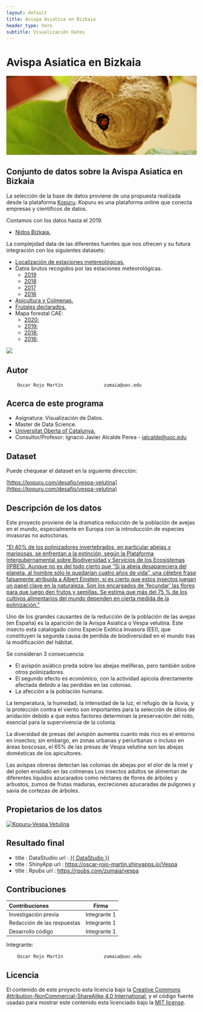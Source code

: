 ```yaml
---
layout: default
title: Avispa Asiatica en Bizkaia
header_type: hero  
subtitle: Visualización Datos
---
```


# Avispa Asiatica en Bizkaia  

![](https://github.com/zumaiaUOC/vespa/blob/main/Vespa/www/banner_vespas.jpg)

## Conjunto de datos sobre la Avispa Asiatica en Bizkaia  

La selección de la base de datos proviene de una propuesta realizada desde la plataforma [Kopuru](https://kopuru.com/).
Kopuru es una plataforma online que conecta empresas y científicos de datos. 

Contamos con los datos hasta el 2019.



* [Nidos Bizkaia.](https://www.opendatabizkaia.eus/es/catalogo/avispa-asiatica/recurso/datos-nidos-avispa-asiatica) 

La complejidad data de las diferentes fuentes que nos ofrecen y su futura integración con los siguientes datasets:

* [Localización de estaciones metereológicas.](https://kopuru.com/wp-content/uploads/2021/02/LOCALIZACION-ESTACIONES-METEOROLOGICAS.csv)  
* Datos brutos recogidos por las estaciones meteorológicas.  
    * [2019](https://kopuru.com/wp-content/uploads/2021/02/CSV-2019-ESTACIONES.zip)  
    * [2018](https://kopuru.com/wp-content/uploads/2021/02/CSV-2018-ESTACIONES.zip)  
    * [2017](https://kopuru.com/wp-content/uploads/2021/02/CSV-2017-ESTACIONES.zip)  
    * [2016](https://kopuru.com/wp-content/uploads/2021/02/CSV-2016-ESTACIONES.zip)    
* [Apicultura y Colmenas.](https://kopuru.com/wp-content/uploads/2021/02/APICULTURA_COLMENAS_KOPURU.csv)  
* [Frutales declarados.](https://kopuru.com/wp-content/uploads/2021/02/FRUTALES-DECLARADOS-KOPURU.csv)  
* Mapa forestal CAE:  
    * [2020: ](https://www.euskadi.eus/mapa-forestal-cae-2020/web01-a2nekabe/es/)  
    * [2019: ](https://www.euskadi.eus/mapa-forestal-cae-2019/web01-a2nekabe/es/)  
    * [2018: ](https://www.euskadi.eus/inventario-forestal-cae-2018/web01-a3estbin/es/)  
    * [2016: ](https://www.euskadi.eus/web01-a3estbin/es/contenidos/informacion/if_analisisdatos_mapa2016/es_def/index.shtml)   

![](https://github.com/zumaiaUOC/vespa/blob/main/Vespa/www/Vespa_velutina.jpg)


## Autor  

 
        Oscar Rojo Martín               zumaia@uoc.edu  
        

## Acerca de este programa  
  

* Asignatura: Visualización de Datos.  
* Master de Data Science.  
* [Universitat Oberta of Catalunya.](http://www.uoc.edu)  
* Consultor/Profesor: Ignacio Javier Alcalde Perea  -  ialcalde@uoc.edu

## Dataset

Puede chequear el dataset en la siguiente dirección:

[https://kopuru.com/desafio/vespa-velutina](https://kopuru.com/desafio/vespa-velutina)


## Descripción de los datos  

Este proyecto proviene de la dramatica reducción de la población de avejas en el mundo, especialmente en Europa con la introducción de especies invasoras no autoctonas.

["El 40% de los polinizadores invertebrados, en particular abejas y mariposas, se enfrentan a la extinción, según la Plataforma Intergubernamental sobre Biodiversidad y Servicios de los Ecosistemas (IPBES). Aunque no es del todo cierto que “Si la abeja desapareciera del planeta, al hombre sólo le quedarían cuatro años de vida”, una célebre frase falsamente atribuida a Albert Einstein, sí es cierto que estos insectos juegan un papel clave en la naturaleza. Son los encargados de ‘fecundar’ las flores para que luego den frutos y semillas. Se estima que más del 75 % de los cultivos alimentarios del mundo dependen en cierta medida de la polinización."](https://www.lavanguardia.com/natural/20180506/443243442737/abejas-amenazas-extincion-neonicotinoides.html)

Uno de los grandes causantes de la reducción de la población de las avejas (en España) es la aparición de la Avispa Asiatica o Vespa velutina.
Este insecto está catalogado como Especie Exótica Invasora (EEI), que constituyen la segunda causa de perdida de biodiversidad en el mundo tras la modificación del hábitat.

Se consideran 3 consecuencia:  

* El avispón asiático preda sobre las abejas melíferas, pero también sobre otros polinizadores.  
* El segundo efecto es económico, con la actividad apícola directamente afectada debido a las perdidas en las colonias.  
* La afección a la población humana.  

La temperatura, la humedad, la intensidad de la luz, el refugio de la lluvia, y la protección contra el viento son importantes para la selección de sitios de anidación debido a que estos factores determinan la preservación del nido, esencial para la supervivencia de la colonia.

La diversidad de presas del avispón aumenta cuanto más rico es el entorno en insectos; sin embargo, en zonas urbanas y periurbanas o incluso en áreas boscosas, el 65% de las presas de Vespa velutina son las abejas domésticas de los apicultores.

Las avispas obreras detectan las colonias de abejas por el olor de la miel y del polen ensilado en las colmenas Los insectos adultos se alimentan de diferentes líquidos azucarados como néctares de flores de árboles y arbustos, zumos de frutas maduras, excreciones azucaradas de pulgones y savia de cortezas de árboles. 

        


## Propietarios de los datos  

[![Kopuru-Vespa Vetulina](https://kopuru.com/wp-content/uploads/2017/07/kopuru-black.png)](https://kopuru.com/desafio/vespa-velutina)


## Resultado final

  - title   : DataStudiio
    url     : <a href="{{ https://datastudio.google.com/s/uzZi6wVBX-8 }}" target="_blank">{{ DataStudio }}</a>
  - title   : ShinyApp
    url     : https://oscar-rojo-martin.shinyapps.io/Vespa
  - title   : Rpubs
    url     : https://rpubs.com/zumaia/vespa

## Contribuciones

| Contribuciones       | Firma    | 
| :------------- | :----------: | 
|  Investigación previa | Integrante 1| 
| Redacción de las respuestas   | Integrante 1| 
| Desarrollo código   | Integrante 1 | 


        
Integrante:

        Oscar Rojo Martín               zumaia@uoc.edu  


## Licencia

El contenido de este proyecto esta licencia bajo la [Creative Commons Attribution-NonCommercial-ShareAlike 4.0 International](https://creativecommons.org/licenses/by-nc-sa/4.0/), 
y el código fuente usadao para mostrar este contenido esta licenciado bajo la  [MIT license](http://opensource.org/licenses/mit-license.php).

